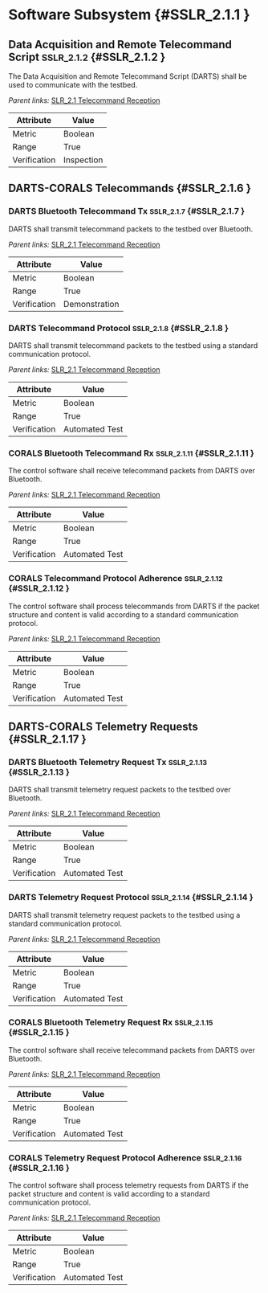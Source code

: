 # Software Subsystem {#SSLR_2.1.1 }

## Data Acquisition and Remote Telecommand Script <small>SSLR_2.1.2</small> {#SSLR_2.1.2 }

The Data Acquisition and Remote Telecommand Script (DARTS) shall be used to communicate with the testbed.

*Parent links:* [SLR_2.1 Telecommand Reception](SLR_2.html#SLR_2.1)

| Attribute | Value |
| --------- | ----- |
| Metric | Boolean |
| Range | True |
| Verification | Inspection |


## DARTS-CORALS Telecommands {#SSLR_2.1.6 }

### DARTS Bluetooth Telecommand Tx <small>SSLR_2.1.7</small> {#SSLR_2.1.7 }

DARTS shall transmit telecommand packets to the testbed over Bluetooth.

*Parent links:* [SLR_2.1 Telecommand Reception](SLR_2.html#SLR_2.1)

| Attribute | Value |
| --------- | ----- |
| Metric | Boolean |
| Range | True |
| Verification | Demonstration |


### DARTS Telecommand Protocol <small>SSLR_2.1.8</small> {#SSLR_2.1.8 }

DARTS shall transmit telecommand packets to the testbed using a standard communication protocol.

*Parent links:* [SLR_2.1 Telecommand Reception](SLR_2.html#SLR_2.1)

| Attribute | Value |
| --------- | ----- |
| Metric | Boolean |
| Range | True |
| Verification | Automated Test |


### CORALS Bluetooth Telecommand Rx <small>SSLR_2.1.11</small> {#SSLR_2.1.11 }

The control software shall receive telecommand packets from DARTS over Bluetooth.

*Parent links:* [SLR_2.1 Telecommand Reception](SLR_2.html#SLR_2.1)

| Attribute | Value |
| --------- | ----- |
| Metric | Boolean |
| Range | True |
| Verification | Automated Test |


### CORALS Telecommand Protocol Adherence <small>SSLR_2.1.12</small> {#SSLR_2.1.12 }

The control software shall process telecommands from DARTS if the packet structure and content is valid according to a standard communication protocol.

*Parent links:* [SLR_2.1 Telecommand Reception](SLR_2.html#SLR_2.1)

| Attribute | Value |
| --------- | ----- |
| Metric | Boolean |
| Range | True |
| Verification | Automated Test |


## DARTS-CORALS Telemetry Requests {#SSLR_2.1.17 }

### DARTS Bluetooth Telemetry Request Tx <small>SSLR_2.1.13</small> {#SSLR_2.1.13 }

DARTS shall transmit telemetry request packets to the testbed over Bluetooth.

*Parent links:* [SLR_2.1 Telecommand Reception](SLR_2.html#SLR_2.1)

| Attribute | Value |
| --------- | ----- |
| Metric | Boolean |
| Range | True |
| Verification | Automated Test |


### DARTS Telemetry Request Protocol <small>SSLR_2.1.14</small> {#SSLR_2.1.14 }

DARTS shall transmit telemetry request packets to the testbed using a standard communication protocol.

*Parent links:* [SLR_2.1 Telecommand Reception](SLR_2.html#SLR_2.1)

| Attribute | Value |
| --------- | ----- |
| Metric | Boolean |
| Range | True |
| Verification | Automated Test |


### CORALS Bluetooth Telemetry Request Rx <small>SSLR_2.1.15</small> {#SSLR_2.1.15 }

The control software shall receive telecommand packets from DARTS over Bluetooth.

*Parent links:* [SLR_2.1 Telecommand Reception](SLR_2.html#SLR_2.1)

| Attribute | Value |
| --------- | ----- |
| Metric | Boolean |
| Range | True |
| Verification | Automated Test |


### CORALS Telemetry Request Protocol Adherence <small>SSLR_2.1.16</small> {#SSLR_2.1.16 }

The control software shall process telemetry requests from DARTS if the packet structure and content is valid according to a standard communication protocol.

*Parent links:* [SLR_2.1 Telecommand Reception](SLR_2.html#SLR_2.1)

| Attribute | Value |
| --------- | ----- |
| Metric | Boolean |
| Range | True |
| Verification | Automated Test |


